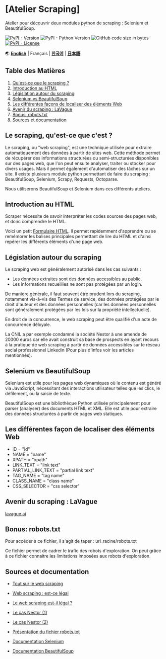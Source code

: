 # [Atelier Scraping]

Atelier pour découvrir deux modules python de scraping : Selenium et BeautifulSoup.

[![PyPI - Version](https://img.shields.io/pypi/v/mmg?color)](https://pypi.org/project/mmg/)
![PyPI - Python Version](https://img.shields.io/pypi/pyversions/mmg)
![GitHub code size in bytes](https://img.shields.io/github/languages/code-size/ryul1206/multilingual-markdown)
[![PyPI - License](https://img.shields.io/pypi/l/mmg)](https://github.com/ryul1206/multilingual-markdown/blob/main/LICENSE)

🌏
[**English**](https://github.com/ryul1206/multilingual-markdown/blob/main/README.md) |
Français |
[**한국어**](https://github.com/ryul1206/multilingual-markdown/blob/main/README.ko.md) |
[**日本語**](https://github.com/ryul1206/multilingual-markdown/blob/main/README.ja.md)



</div>





## Table des Matières

1. [Qu'est-ce que le scraping ?](#qu-est-ce-que-le-scraping)
2. [Introduction au HTML](#introduction-au-html)
3. [Législation autour du scraping](#législation-autour-du-scraping)
4. [Selenium vs BeautifulSoup](#selenium-vs-beautifulsoup)
5. [Les différentes façons de localiser des éléments Web](#les-différentes-façons-de-localiser-des-éléments-web)
6. [Avenir du scraping : LaVague](#avenir-du-scraping-lavague)
7. [Bonus: robots.txt](#bonus-robots.txt)
8. [Sources et documentation](#sources-et-documentation)


## Le scraping, qu'est-ce que c'est ?

Le scraping, ou "web scraping", est une technique utilisée pour extraire automatiquement des données à partir de sites web. Cette méthode permet de récupérer des informations structurées ou semi-structurées disponibles sur des pages web, que l'on peut ensuite analyser, traiter ou stocker pour divers usages. Mais il permet également d'automatiser des tâches sur un site. Il existe plusieurs module python permettant de faire du scraping : BeautifulSoup, Selenium, Scrapy, Requests, Octoparse.

Nous utiliserons BeautifulSoup et Selenium dans ces différents ateliers.

## Introduction au HTML
Scraper nécessite de savoir interpréter les codes sources des pages web, et donc comprendre le HTML.

Voici un petit [Formulaire HTML](formulaire_html.md). Il permet rapidemment d'apprendre ou se remémorer les balises principales permettant de lire du HTML et d'ainsi repérer les différents éléments d'une page web.

## Législation autour du scraping

Le scraping web est généralement autorisé dans les cas suivants :</p>
- Les données extraites sont des données accessibles au public.</li>
- Les informations recueillies ne sont pas protégées par un login.</li>

De manière générale, il faut souvent être prudent lors du scraping, notamment vis-à-vis des Termes de service, des données protégées par le droit d'auteur et des données personnelles (car les données personnelles sont généralement protégées par les lois sur la propriété intellectuelle).

En droit de la concurrence, le web scraping peut être qualifié d'un acte de concurrence déloyale. 

La CNIL a par exemple condamné la société Nestor à une amende de 20000 euros car elle avait construit sa base de prospects en ayant recours à la pratique de web scraping à partir de données accessibles sur le réseau social professionnel Linkedin (Pour plus d'infos voir les articles mentionnés).

## Selenium vs BeautifulSoup

Selenium est utile pour les pages web dynamiques où le contenu est généré via JavaScript, nécessitant des interactions utilisateur telles que les clics, le défilement, ou la saisie de texte.

BeautifulSoup est une bibliothèque Python utilisée principalement pour parser (analyser) des documents HTML et XML. Elle est utile pour extraire des données structurées à partir de pages web statiques.

## Les différentes façon de localiser des éléments Web 

- ID = "id"
- NAME = "name"
- XPATH = "xpath"
- LINK_TEXT = "link text"
- PARTIAL_LINK_TEXT = "partial link text"
- TAG_NAME = "tag name"
- CLASS_NAME = "class name"
- CSS_SELECTOR = "css selector"


## Avenir du scraping : LaVague

[lavague.ai](https://github.com/lavague-ai)


## Bonus: robots.txt

Pour accéder à ce fichier, il s'agit de taper : url_racine/robots.txt

Ce fichier permet de cadrer le trafic des robots d'exploration. On peut grâce à ce fichier connaitre les limitations imposées aux robots d'exploration.


## Sources et documentation

- [Tout sur le web scraping](https://kinsta.com/fr/base-de-connaissances/web-scraping/)

- [Web scraping : est-ce légal](https://www.captaincontrat.com/protection-des-creations/cgv-cgu-cga/web-scraping-est-ce-legal-me-marcotte)

- [Le web scraping est-il légal ?](https://www.iubenda.com/fr/help/111962-le-web-scraping-est-il-legal-ce-que-vous-devez-savoir#:~:text=La%20l%C3%A9galit%C3%A9%20du%20web%20scraping&text=Ne%20soyez%20pas%20trop%20enthousiaste,pas%20prot%C3%A9g%C3%A9es%20par%20un%20login)


- [Le cas Nestor (1)](https://www.alerionavocats.com/condamnation-societe-nestor-prospection-commerciale-fondee-interet-legitime-responsable-traitement-enseignements-tirer/)

- [Le cas Nestor (2)](https://www.plravocats.fr/blog/data-protection-rgpd/la-societe-nestor-sanctionee-par-la-cnil)

- [Présentation du fichier robots.txt](https://developers.google.com/search/docs/crawling-indexing/robots/intro?hl=fr)

- [Documentation Selenium](https://selenium-python.readthedocs.io/)

- [Documentation BeautifulSoup](https://beautiful-soup-4.readthedocs.io/en/latest/)